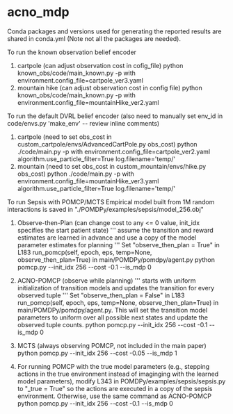 # acno_mdp
Conda packages and versions used for generating the reported results are shared in conda.yml (Note not all the packages are needed).

To run the known observation belief encoder
1. cartpole (can adjust observation cost in cofig_file)
python known_obs/code/main_known.py -p with environment.config_file=cartpole_ver3.yaml
2. mountain hike (can adjust observation cost in config file)
python known_obs/code/main_known.py -p with environment.config_file=mountainHike_ver2.yaml

To run the default DVRL belief encoder (also need to manually set env_id in code/envs.py 'make_env' -- review inline comments)
1. cartpole (need to set obs_cost in custom_cartpole/envs/AdvancedCartPole.py obs_cost)
python ./code/main.py -p with environment.config_file=cartpole_ver2.yaml algorithm.use_particle_filter=True log.filename='temp/'
2. mountain (need to set obs_cost in custom_mountain/envs/hike.py obs_cost)
python ./code/main.py -p with environment.config_file=mountainHike_ver3.yaml algorithm.use_particle_filter=True log.filename='temp/'

To run Sepsis with POMCP/MCTS
Empirical model built from 1M random interactions is saved in "./POMDPy/examples/sepsis/model_256.obj"

1. Observe-then-Plan (can change cost to any <= 0 value, init_idx specifies the start patient state)
''' assume the transition and reward estimates are learned in advance and use a copy of the model parameter estimates for planning '''
Set "observe_then_plan = True" in L183 run_pomcp(self, epoch, eps, temp=None, observe_then_plan=True) in main/POMDPy/pomdpy/agent.py 
python pomcp.py --init_idx 256 --cost -0.1 --is_mdp 0

2. ACNO-POMCP (observe while planning)
''' starts with uniform initialization of transition models and updates the transition for every observed tuple '''
Set "observe_then_plan = False" in L183 run_pomcp(self, epoch, eps, temp=None, observe_then_plan=True) in main/POMDPy/pomdpy/agent.py.
This will set the transition model parameters to uniform over all possible next states and update the observed tuple counts.
python pomcp.py --init_idx 256 --cost -0.1 --is_mdp 0

3. MCTS (always observing POMCP, not included in the main paper)
python pomcp.py --init_idx 256 --cost -0.05 --is_mdp 1

4. For running POMCP with the true model parameters (e.g., stepping actions in the true environment instead of imaginging with the learned model parameters), modify L343 in POMDPy/examples/sepsis/sepsis.py to "_true = True" so the actions are executed in a copy of the sepsis environment. Otherwise, use the same command as ACNO-POMCP
python pomcp.py --init_idx 256 --cost -0.1 --is_mdp 0
